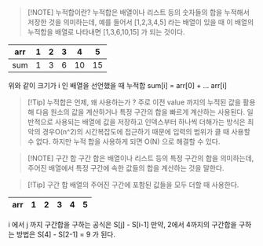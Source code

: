 > [!NOTE] 누적합이란?
> 누적합은 배열이나 리스트 등의 숫자들의 합을 누적해서 저장한 것을 의미하는데, 예를 들어서 [1,2,3,4,5] 라는 배열이 있을 때 이 배열의 누적합을 배열로 나타내면 [1,3,6,10,15] 가 되는 것이다.

| arr | 1   | 2   | 3   | 4   | 5   |
| --- | --- | --- | --- | --- | --- |
| sum | 1   | 3   | 6   | 10  | 15  |

위와 같이 크기가 i 인 배열을 선언했을 때 누적합 sum[i] = arr[0] + ... arr[i]

> [!Tip] 누적합은 언제, 왜 사용하는가 ?
> 주로 이전 value 까지의 누적된 값을 활용해 다음 원소의 값을 계산하거나 특정 구간의 합을 빠르게 계산하는 사용된다. 일반적으로 사용되는 배열에 값을 저장하고 인덱스부터 하나씩 더해가는 방식은 최악의 경우O(n^2)의 시간복잡도에 접근하기 때문에 입력의 범위가 클 때 사용할 수 없다. 하지만 누적 합을 사용하게 되면 O(N) 으로 해결할 수 있다.

> [!NOTE] 구간 합
> 구간 합은 배열이나 리스트 등의 특정 구간의 합을 의미하는데, 주어진 배열에서 특정 구간에 속한 값들의 합을 계산하는 것을 말한다.

> [!Tip] 구간 합 
> 배열의 주어진 구간에 포함된 값들을 모두 더할 때 사용한다.

| arr | 1   | 2   | 3   | 4   | 5   |
| --- | --- | --- | --- | --- | --- |

i 에서 j 까지 구간합을 구하는 공식은 S[j] - S[i-1] 
만약, 2에서 4까지의 구간합을 구하는 방법은 S[4] - S[2-1] = 9 가 된다.
